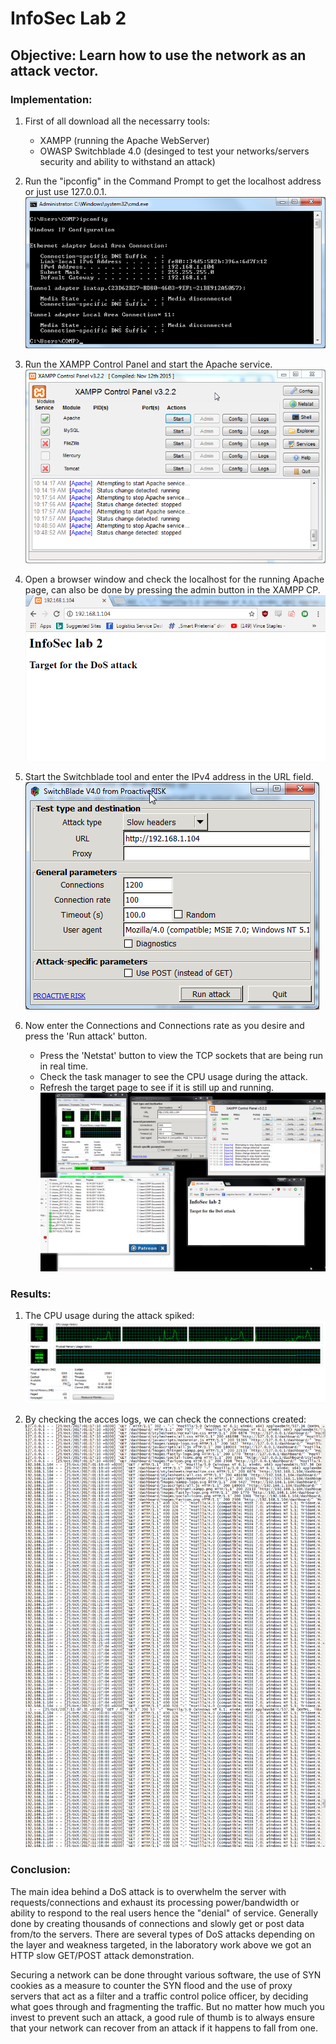 # InfoSec Lab 2
## Objective: Learn how to use the network as an attack vector.
### Implementation:
1. First of all download all the necessarry tools:
    - XAMPP (running the Apache WebServer)
    - OWASP Switchblade 4.0 (desinged to test your networks/servers security and ability to withstand an attack)

1. Run the "ipconfig" in the Command Prompt to get the localhost address or just use 127.0.0.1.
![alt text](https://github.com/VladCroitoru/SI-labs/blob/master/Lab%202/images/cmd_1.png "Windows IP configuration")

1. Run the XAMPP Control Panel and start the Apache service.
![alt text](https://github.com/VladCroitoru/SI-labs/blob/master/Lab%202/images/xampp_2.png "Apache Control Panel window")

1. Open a browser window and check the localhost for the running Apache page, can also be done by pressing the admin button in the XAMPP CP.
![alt text](https://github.com/VladCroitoru/SI-labs/blob/master/Lab%202/images/target.png "The target page")

1. Start the Switchblade tool and enter the IPv4 address in the URL field.
![alt text](https://github.com/VladCroitoru/SI-labs/blob/master/Lab%202/images/OWASP_2.png "The DoS tool window")

1. Now enter the Connections and Connections rate as you desire and press the 'Run attack' button.
     - Press the 'Netstat' button to view the TCP sockets that are being run in real time.
     - Check the task manager to see the CPU usage during the attack.
     - Refresh the target page to see if it is still up and running.
![alt text](https://github.com/VladCroitoru/SI-labs/blob/master/Lab%202/images/gif_process.gif "Gif of the attack")

### Results:
1. The CPU usage during the attack spiked:
![alt text](https://github.com/VladCroitoru/SI-labs/blob/master/Lab%202/images/taskmgr_final.png "CPU usage during attack")

1. By checking the acces logs, we can check the connections created:
![alt text](https://github.com/VladCroitoru/SI-labs/blob/master/Lab%202/images/access_logs.png "Acces logs")

### Conclusion:
The main idea behind a DoS attack is to overwhelm the server with requests/connections and exhaust its processing power/bandwidth or ability to respond to the real users hence the "denial" of service. Generally done by creating thousands of connections and slowly get or post data from/to the servers. There are several types of DoS attacks depending on the layer and weakness targeted, in the laboratory work above we got an HTTP slow GET/POST attack demonstration.
<div class="pagebreak"></div> Securing a network can be done throught various software, the use of SYN cookies as a measure to counter the SYN flood and the use of proxy servers that act as a filter and a traffic control police officer, by deciding what goes through and fragmenting the traffic. But no matter how much you invest to prevent such an attack, a good rule of thumb is to always ensure that your network can recover from an attack if it happens to fall from one.
